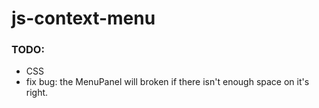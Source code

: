 # js-context-menu

### TODO:
- CSS
- fix bug: the MenuPanel will broken if there isn't enough space on it's right. 